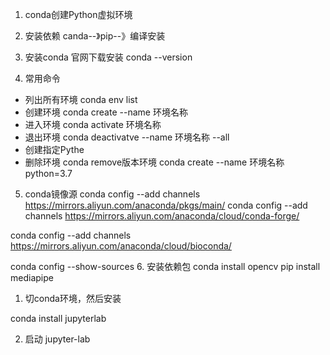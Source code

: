 1. conda创建Python虚拟环境

2. 安装依赖 canda--》pip--》编译安装

3. 安装conda  官网下载安装 conda --version

4. 常用命令
  - 列出所有环境  conda env list
  - 创建环境 conda create --name 环境名称
  - 进入环境 conda activate 环境名称
  - 退出环境 conda deactivatve --name 环境名称 --all
  - 创建指定Pythe
  - 删除环境 conda remove版本环境 conda create --name 环境名称 python=3.7

5. conda镜像源
conda config --add channels https://mirrors.aliyun.com/anaconda/pkgs/main/
conda config --add channels https://mirrors.aliyun.com/anaconda/cloud/conda-forge/

 conda config --add channels https://mirrors.aliyun.com/anaconda/cloud/bioconda/

 conda config --show-sources
6.  安装依赖包
conda install opencv
pip install mediapipe


1. 切conda环境，然后安装

  conda install jupyterlab

2. 启动
  jupyter-lab 
